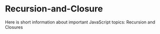 # Recursion-and-Closure
Here is short information about important JavaScript topics: Recursion and Closures
